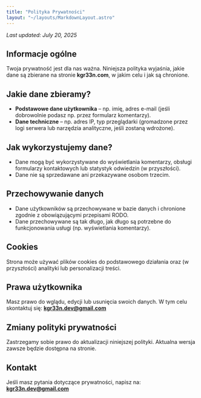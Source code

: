 ```yaml
---
title: "Polityka Prywatności"
layout: "~/layouts/MarkdownLayout.astro"
---
```


_Last updated: July 20, 2025_

## Informacje ogólne

Twoja prywatność jest dla nas ważna. Niniejsza polityka wyjaśnia, jakie dane są zbierane na stronie **kgr33n.com**, w jakim celu i jak są chronione.

## Jakie dane zbieramy?

- **Podstawowe dane użytkownika** – np. imię, adres e-mail (jeśli dobrowolnie podasz np. przez formularz komentarzy).
- **Dane techniczne** – np. adres IP, typ przeglądarki (gromadzone przez logi serwera lub narzędzia analityczne, jeśli zostaną wdrożone).

## Jak wykorzystujemy dane?

- Dane mogą być wykorzystywane do wyświetlania komentarzy, obsługi formularzy kontaktowych lub statystyk odwiedzin (w przyszłości).
- Dane nie są sprzedawane ani przekazywane osobom trzecim.

## Przechowywanie danych

- Dane użytkowników są przechowywane w bazie danych i chronione zgodnie z obowiązującymi przepisami RODO.
- Dane przechowywane są tak długo, jak długo są potrzebne do funkcjonowania usługi (np. wyświetlania komentarzy).

## Cookies

Strona może używać plików cookies do podstawowego działania oraz (w przyszłości) analityki lub personalizacji treści.

## Prawa użytkownika

Masz prawo do wglądu, edycji lub usunięcia swoich danych. W tym celu skontaktuj się: **kgr33n.dev@gmail.com**

## Zmiany polityki prywatności

Zastrzegamy sobie prawo do aktualizacji niniejszej polityki. Aktualna wersja zawsze będzie dostępna na stronie.

## Kontakt

Jeśli masz pytania dotyczące prywatności, napisz na: **kgr33n.dev@gmail.com**
